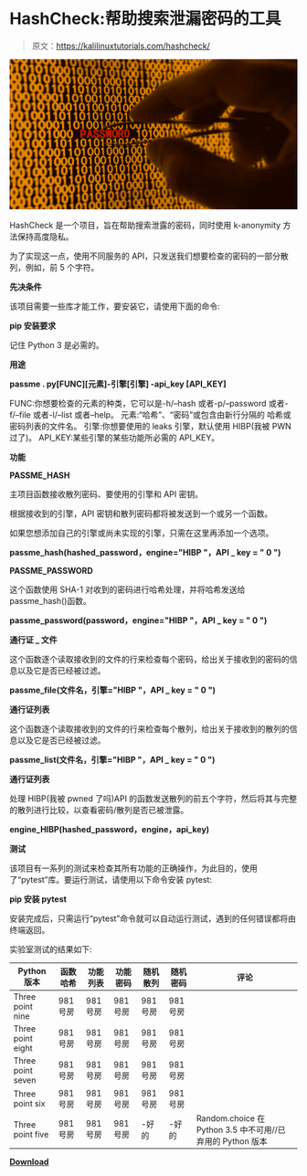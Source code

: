 # HashCheck:帮助搜索泄漏密码的工具

> 原文：<https://kalilinuxtutorials.com/hashcheck/>

[![HashCheck : Tool To Assist In The Search For Leaked Passwords](img//b7753918da040bcef2d05f4f98f9846a.png "HashCheck : Tool To Assist In The Search For Leaked Passwords")](https://1.bp.blogspot.com/-H6PXfKUjWYU/YNrxYgMwv3I/AAAAAAAAJuI/-AIdrJ7qRWQXcQoOmSIdknrQ-j2y5fYNgCLcBGAsYHQ/s728/HashCheck.png)

HashCheck 是一个项目，旨在帮助搜索泄露的密码，同时使用 k-anonymity 方法保持高度隐私。

为了实现这一点，使用不同服务的 API，只发送我们想要检查的密码的一部分散列，例如，前 5 个字符。

**先决条件**

该项目需要一些库才能工作，要安装它，请使用下面的命令:

**pip 安装要求**

记住 Python 3 是必需的。

**用途**

**passme . py[FUNC][元素]-引擎[引擎] -api_key [API_KEY]**

FUNC:你想要检查的元素的种类，它可以是-h/–hash 或者-p/–password
或者-f/–file 或者-l/–list 或者–help。
元素:“哈希”、“密码”或包含由新行分隔的
哈希或密码列表的文件名。
引擎:你想要使用的 leaks 引擎，默认使用 HIBP(我被 PWN 过了)。
API_KEY:某些引擎的某些功能所必需的 API_KEY。

**功能**

**PASSME_HASH**

主项目函数接收散列密码、要使用的引擎和 API 密钥。

根据接收到的引擎，API 密钥和散列密码都将被发送到一个或另一个函数。

如果您想添加自己的引擎或尚未实现的引擎，只需在这里再添加一个选项。

**passme_hash(hashed_password，engine="HIBP "，API _ key = " 0 ")**

**PASSME_PASSWORD**

这个函数使用 SHA-1 对收到的密码进行哈希处理，并将哈希发送给 passme_hash()函数。

**passme_password(password，engine="HIBP "，API _ key = " 0 ")**

**通行证 _ 文件**

这个函数逐个读取接收到的文件的行来检查每个密码，给出关于接收到的密码的信息以及它是否已经被过滤。

**passme_file(文件名，引擎="HIBP "，API _ key = " 0 ")**

**通行证列表**

这个函数逐个读取接收到的文件的行来检查每个散列，给出关于接收到的散列的信息以及它是否已经被过滤。

**passme_list(文件名，引擎="HIBP "，API _ key = " 0 ")**

**通行证列表**

处理 HIBP(我被 pwned 了吗)API 的函数发送散列的前五个字符，然后将其与完整的散列进行比较，以查看密码/散列是否已被泄露。

**engine_HIBP(hashed_password，engine，api_key)**

**测试**

该项目有一系列的测试来检查其所有功能的正确操作，为此目的，使用了“pytest”库。要运行测试，请使用以下命令安装 pytest:

**pip 安装 pytest**

安装完成后，只需运行“pytest”命令就可以自动运行测试，遇到的任何错误都将由终端返回。

实验室测试的结果如下:

| Python 版本 | 函数哈希 | 功能列表 | 功能密码 | 随机散列 | 随机密码 | 评论 |
| --- | --- | --- | --- | --- | --- | --- |
| Three point nine | 981 号房 | 981 号房 | 981 号房 | 981 号房 | 981 号房 |  |
| Three point eight | 981 号房 | 981 号房 | 981 号房 | 981 号房 | 981 号房 |  |
| Three point seven | 981 号房 | 981 号房 | 981 号房 | 981 号房 | 981 号房 |  |
| Three point six | 981 号房 | 981 号房 | 981 号房 | 981 号房 | 981 号房 |  |
| Three point five | 981 号房 | 981 号房 | 981 号房 | -好的 | -好的 | Random.choice 在 Python 3.5 中不可用//已弃用的 Python 版本 |

[**Download**](https://github.com/Telefonica/HashCheck)